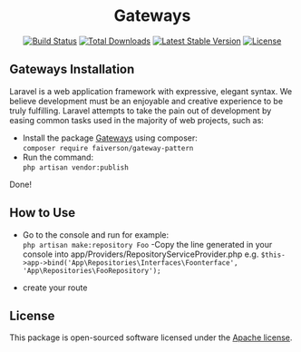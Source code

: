<h1 align="center">Gateways</h1>
<p align="center">
<a href="https://travis-ci.org/faiverson/gateways"><img src="https://travis-ci.org/laravel/framework.svg" alt="Build Status"></a>
<a href="https://packagist.org/packages/faiverson/gateway-pattern"><img src="https://poser.pugx.org/faiverson/gateway-pattern/d/total.svg" alt="Total Downloads"></a>
<a href="https://packagist.org/packages/faiverson/gateway-pattern"><img src="https://poser.pugx.org/faiverson/gateway-pattern/v/stable.svg" alt="Latest Stable Version"></a>
<a href="https://packagist.org/packages/faiverson/gateway-pattern"><img src="https://poser.pugx.org/faiverson/gateway-pattern/license.svg" alt="License"></a>
</p>

## Gateways Installation

Laravel is a web application framework with expressive, elegant syntax. We believe development must be an enjoyable and creative experience to be truly fulfilling. Laravel attempts to take the pain out of development by easing common tasks used in the majority of web projects, such as:

- Install the package [Gateways](https://github.com/faiverson/gateways) using composer:<br> 
`composer require faiverson/gateway-pattern`
- Run the command: <br>
`php artisan vendor:publish`

Done!

## How to Use
- Go to the console and run for example: <br>
`php artisan make:repository Foo`
-Copy the line generated in your console into app/Providers/RepositoryServiceProvider.php
e.g. `$this->app->bind('App\Repositories\Interfaces\Foonterface', 'App\Repositories\FooRepository');
`

- create your route
## License

This package is open-sourced software licensed under the [Apache license](https://www.apache.org/licenses/LICENSE-2.0).
